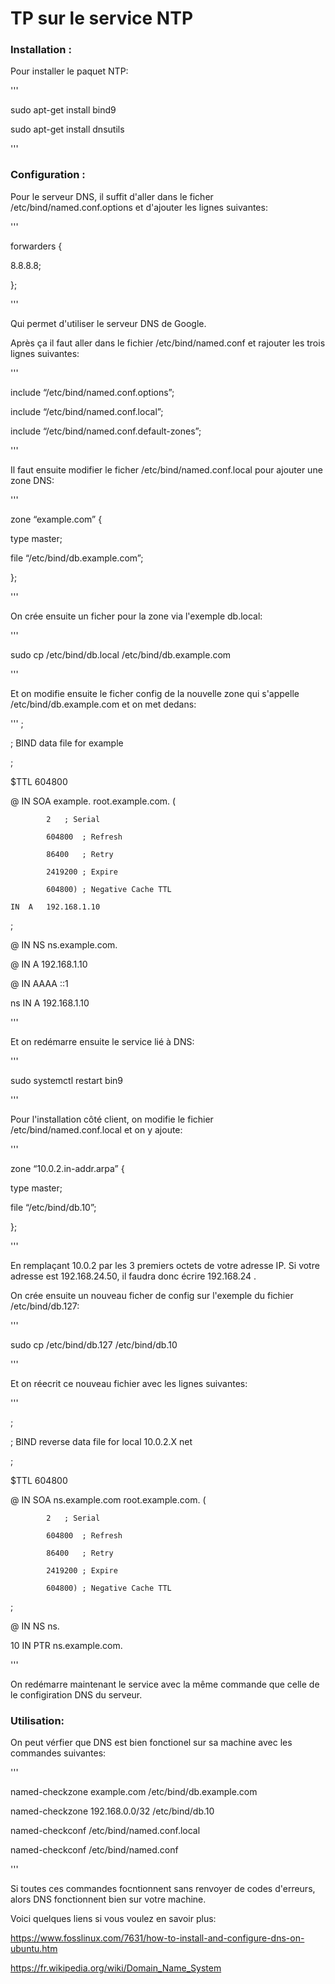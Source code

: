 # TP sur le service NTP

### Installation :

Pour installer le paquet NTP:

'''

sudo apt-get install bind9

sudo apt-get install dnsutils

'''

### Configuration :

Pour le serveur DNS, il suffit d'aller dans le ficher /etc/bind/named.conf.options et d'ajouter les lignes suivantes:

'''

forwarders {

8.8.8.8;

};

'''

Qui permet d'utiliser le serveur DNS de Google.

Après ça il faut aller dans le fichier /etc/bind/named.conf et rajouter les trois lignes suivantes:

'''

include “/etc/bind/named.conf.options”;

include “/etc/bind/named.conf.local”;

include “/etc/bind/named.conf.default-zones”;

'''

Il faut ensuite modifier le ficher /etc/bind/named.conf.local pour ajouter une zone DNS:

'''

zone “example.com” {

type master;

file “/etc/bind/db.example.com”;

};

'''

On crée ensuite un ficher pour la zone via l'exemple db.local:

'''

sudo cp /etc/bind/db.local /etc/bind/db.example.com

'''

Et on modifie ensuite le ficher config de la nouvelle zone qui s'appelle /etc/bind/db.example.com et on met dedans:

'''
;

; BIND data file for example

;

\$TTL	604800

@	IN	SOA	example. root.example.com. (

			2	; Serial

			604800	; Refresh

			86400	; Retry

			2419200	; Expire

			604800)	; Negative Cache TTL

	IN	A	192.168.1.10

;

@	IN	NS	ns.example.com.

@	IN	A	192.168.1.10

@	IN	AAAA	::1

ns	IN	A	192.168.1.10

'''

Et on redémarre ensuite le service lié à DNS:

'''

sudo systemctl restart bin9

'''

Pour l'installation côté client, on modifie le fichier /etc/bind/named.conf.local et on y ajoute:

'''

zone “10.0.2.in-addr.arpa” {

type master;

file “/etc/bind/db.10”;

};

'''

En remplaçant 10.0.2 par les 3 premiers octets de votre adresse IP. Si votre adresse est 192.168.24.50, il faudra donc écrire 192.168.24 .

On crée ensuite un nouveau ficher de config sur l'exemple du fichier /etc/bind/db.127:

'''

sudo cp /etc/bind/db.127 /etc/bind/db.10

'''

Et on réecrit ce nouveau fichier avec les lignes suivantes:

'''

;

; BIND reverse data file for local 10.0.2.X net

;

\$TTL	604800

@	IN	SOA	ns.example.com root.example.com. (

			2	; Serial

			604800	; Refresh

			86400	; Retry

			2419200	; Expire

			604800)	; Negative Cache TTL

;

@	IN	NS	ns.

10	IN	PTR	ns.example.com.

'''

On redémarre maintenant le service avec la même commande que celle de le configiration DNS du serveur.

### Utilisation:

On peut vérfier que DNS est bien fonctionel sur sa machine avec les commandes suivantes:

'''

named-checkzone example.com /etc/bind/db.example.com 

named-checkzone 192.168.0.0/32 /etc/bind/db.10 

named-checkconf  /etc/bind/named.conf.local 

named-checkconf  /etc/bind/named.conf

'''

Si toutes ces commandes focntionnent sans renvoyer de codes d'erreurs, alors DNS fonctionnent bien sur votre machine.

Voici quelques liens si vous voulez en savoir plus:

https://www.fosslinux.com/7631/how-to-install-and-configure-dns-on-ubuntu.htm

https://fr.wikipedia.org/wiki/Domain_Name_System